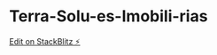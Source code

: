 # Terra-Solu-es-Imobili-rias

[Edit on StackBlitz ⚡️](https://stackblitz.com/edit/web-platform-nmpxjx)